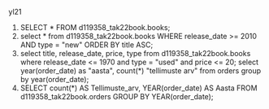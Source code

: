yl21
1) SELECT * FROM d119358_tak22book.books;
2) select * from d119358_tak22book.books WHERE release_date >= 2010 AND type = "new" ORDER BY title ASC;
3) select title, release_date, price, type from d119358_tak22book.books where release_date <= 1970 and type = "used" and price <= 20; select year(order_date) as "aasta", count(*) "tellimuste arv" from orders group by year(order_date);
4) SELECT count(*) AS Tellimuste_arv, YEAR(order_date) AS Aasta  FROM d119358_tak22book.orders GROUP BY YEAR(order_date);
